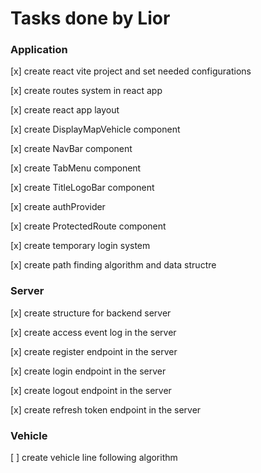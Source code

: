 # Tasks done by Lior

### Application

[x] create react vite project and set needed configurations

[x] create routes system in react app

[x] create react app layout

[x] create DisplayMapVehicle component

[x] create NavBar component

[x] create TabMenu component

[x] create TitleLogoBar component

[x] create authProvider

[x] create ProtectedRoute component

[x] create temporary login system

[x] create path finding algorithm and data structre

### Server

[x] create structure for backend server

[x] create access event log in the server

[x] create register endpoint in the server

[x] create login endpoint in the server

[x] create logout endpoint in the server

[x] create refresh token endpoint in the server

### Vehicle

[ ] create vehicle line following algorithm
